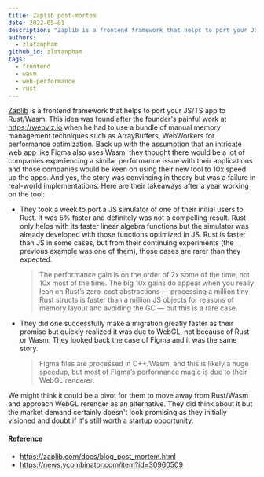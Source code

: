 ```yaml
---
title: Zaplib post-mortem
date: 2022-05-01
description: "Zaplib is a frontend framework that helps to port your JS/TS app to Rust/Wasm. This idea was found after the founder's painful work at https://webviz.io when he had to use a bundle of manual memory management techniques such as ArrayBuffers, WebWorkers for performance optimization. Back up with the assumption that an intricate web app like Figma also uses Wasm, they thought there would be a lot of companies experiencing a similar performance issue with their applications and those companies would be keen on using their new tool to 10x speed up the apps."
authors:
  - zlatanpham
github_id: zlatanpham
tags:
  - frontend
  - wasm
  - web-performance
  - rust
---
```


[Zaplib](https://zaplib.com/) is a frontend framework that helps to port your JS/TS app to Rust/Wasm. This idea was found after the founder's painful work at https://webviz.io when he had to use a bundle of manual memory management techniques such as ArrayBuffers, WebWorkers for performance optimization. Back up with the assumption that an intricate web app like Figma also uses Wasm, they thought there would be a lot of companies experiencing a similar performance issue with their applications and those companies would be keen on using their new tool to 10x speed up the apps. And yes, the story was convincing in theory but was a failure in real-world implementations. Here are their takeaways after a year working on the tool:

- They took a week to port a JS simulator of one of their initial users to Rust. It was 5% faster and definitely was not a compelling result. Rust only helps with its faster linear algebra functions but the simulator was already developed with those functions optimized in JS. Rust is faster than JS in some cases, but from their continuing experiments (the previous example was one of them), those cases are rarer than they expected.
  > The performance gain is on the order of 2x some of the time, not 10x most of the time. The big 10x gains do appear when you really lean on Rust’s zero-cost abstractions — processing a million tiny Rust structs is faster than a million JS objects for reasons of memory layout and avoiding the GC — but this is a rare case.
- They did one successfully make a migration greatly faster as their promise but quickly realized it was due to WebGL, not because of Rust or Wasm. They looked back the case of Figma and it was the same story.
  > Figma files are processed in C++/Wasm, and this is likely a huge speedup, but most of Figma’s performance magic is due to their WebGL renderer.

We might think it could be a pivot for them to move away from Rust/Wasm and approach WebGL rerender as an alternative. They did think about it but the market demand certainly doesn't look promising as they initially visioned and doubt if it's still worth a startup opportunity.

#### Reference

- https://zaplib.com/docs/blog_post_mortem.html
- https://news.ycombinator.com/item?id=30960509
